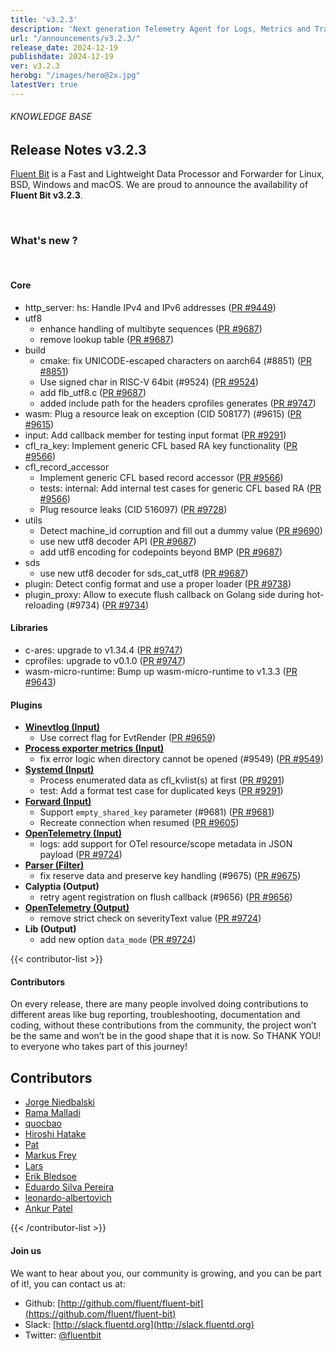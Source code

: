 ```yaml
---
title: 'v3.2.3'
description: 'Next generation Telemetry Agent for Logs, Metrics and Traces. '
url: "/announcements/v3.2.3/"
release_date: 2024-12-19
publishdate: 2024-12-19
ver: v3.2.3
herobg: "/images/hero@2x.jpg"
latestVer: true
---
```


###### KNOWLEDGE BASE

## Release Notes v3.2.3

[Fluent Bit](https://fluentbit.io) is a Fast and Lightweight Data Processor and Forwarder for Linux, BSD, Windows and macOS. We are proud to announce the availability of **Fluent Bit v3.2.3**.

<br>

### What's new ?

<br>

#### Core

- http_server: hs: Handle IPv4 and IPv6 addresses ([PR #9449](https://github.com/fluent/fluent-bit/pull/9449))
- utf8
  - enhance handling of multibyte sequences ([PR #9687](https://github.com/fluent/fluent-bit/pull/9687))
  - remove lookup table ([PR #9687](https://github.com/fluent/fluent-bit/pull/9687))
- build
  - cmake: fix UNICODE-escaped characters on aarch64 (#8851) ([PR #8851](https://github.com/fluent/fluent-bit/pull/8851))
  - Use signed char in RISC-V 64bit (#9524) ([PR #9524](https://github.com/fluent/fluent-bit/pull/9524))
  - add flb_utf8.c ([PR #9687](https://github.com/fluent/fluent-bit/pull/9687))
  - added include path for the headers cprofiles generates ([PR #9747](https://github.com/fluent/fluent-bit/pull/9747))
- wasm: Plug a resource leak on exception (CID 508177) (#9615) ([PR #9615](https://github.com/fluent/fluent-bit/pull/9615))
- input: Add callback member for testing input format ([PR #9291](https://github.com/fluent/fluent-bit/pull/9291))
- cfl_ra_key: Implement generic CFL based RA key functionality ([PR #9566](https://github.com/fluent/fluent-bit/pull/9566))
- cfl_record_accessor
  - Implement generic CFL based record accessor ([PR #9566](https://github.com/fluent/fluent-bit/pull/9566))
  - tests: internal: Add internal test cases for generic CFL based RA ([PR #9566](https://github.com/fluent/fluent-bit/pull/9566))
  - Plug resource leaks (CID 516097) ([PR #9728](https://github.com/fluent/fluent-bit/pull/9728))
- utils
  - Detect machine_id corruption and fill out a dummy value ([PR #9690](https://github.com/fluent/fluent-bit/pull/9690))
  - use new utf8 decoder API ([PR #9687](https://github.com/fluent/fluent-bit/pull/9687))
  - add utf8 encoding for codepoints beyond BMP ([PR #9687](https://github.com/fluent/fluent-bit/pull/9687))
- sds
  - use new utf8 decoder for sds_cat_utf8 ([PR #9687](https://github.com/fluent/fluent-bit/pull/9687))
- plugin: Detect config format and use a proper loader ([PR #9738](https://github.com/fluent/fluent-bit/pull/9738))
- plugin_proxy: Allow to execute flush callback on Golang side during hot-reloading (#9734) ([PR #9734](https://github.com/fluent/fluent-bit/pull/9734))

#### Libraries
  - c-ares: upgrade to v1.34.4 ([PR #9747](https://github.com/fluent/fluent-bit/pull/9747))
  - cprofiles: upgrade to v0.1.0 ([PR #9747](https://github.com/fluent/fluent-bit/pull/9747))
  - wasm-micro-runtime: Bump up wasm-micro-runtime to v1.3.3 ([PR #9643](https://github.com/fluent/fluent-bit/pull/9643))

#### Plugins

- **[Winevtlog (Input)](https://docs.fluentbit.io/manual/3.2/pipeline/inputs/windows-event-log-winevtlog/)**
  - Use correct flag for EvtRender ([PR #9659](https://github.com/fluent/fluent-bit/pull/9659))
- **[Process exporter metrics (Input)](https://docs.fluentbit.io/manual/3.2/pipeline/inputs/process-exporter-metrics/)**
  - fix error logic when directory cannot be opened (#9549) ([PR #9549](https://github.com/fluent/fluent-bit/pull/9549))
- **[Systemd (Input)](https://docs.fluentbit.io/manual/3.2/pipeline/inputs/systemd)**
  - Process enumerated data as cfl_kvlist(s) at first ([PR #9291](https://github.com/fluent/fluent-bit/pull/9291))
  - test: Add a format test case for duplicated keys ([PR #9291](https://github.com/fluent/fluent-bit/pull/9291))
- **[Forward (Input)](https://docs.fluentbit.io/manual/3.2/pipeline/inputs/forward)**
  - Support `empty_shared_key` parameter  (#9681) ([PR #9681](https://github.com/fluent/fluent-bit/pull/9681))
  - Recreate connection when resumed ([PR #9605](https://github.com/fluent/fluent-bit/pull/9605))
- **[OpenTelemetry (Input)](https://docs.fluentbit.io/manual/3.2/pipeline/inputs/opentelemetry)**
  - logs: add support for OTel resource/scope metadata in JSON payload ([PR #9724](https://github.com/fluent/fluent-bit/pull/9724))
- **[Parser (Filter)](https://docs.fluentbit.io/manual/3.2/pipeline/filters/parser)**
  - fix reserve data and preserve key handling (#9675) ([PR #9675](https://github.com/fluent/fluent-bit/pull/9675))
- **Calyptia (Output)**
  - retry agent registration on flush callback (#9656) ([PR #9656](https://github.com/fluent/fluent-bit/pull/9656))
- **[OpenTelemetry (Output)](https://docs.fluentbit.io/manual/3.2/pipeline/outputs/opentelemetry)**
  - remove strict check on severityText value ([PR #9724](https://github.com/fluent/fluent-bit/pull/9724))
- **Lib (Output)**
  - add new option `data_mode` ([PR #9724](https://github.com/fluent/fluent-bit/pull/9724))

{{< contributor-list >}}

#### Contributors

On every release, there are many people involved doing contributions to different areas like bug reporting, troubleshooting, documentation and coding, without these contributions from the community, the project won’t be the same and won’t be in the good shape that it is now. So THANK YOU! to everyone who takes part of this journey!

## Contributors

- [Jorge Niedbalski](https://github.com/niedbalski)
- [Rama Malladi](https://github.com/RamaMalladiAWS)
- [quocbao](https://github.com/baonq-me)
- [Hiroshi Hatake](https://github.com/cosmo0920)
- [Pat](https://github.com/patrick-stephens)
- [Markus Frey](https://github.com/mkfrey)
- [Lars](https://github.com/PromyLOPh)
- [Erik Bledsoe](https://github.com/erikbledsoe)
- [Eduardo Silva Pereira](https://github.com/edsiper)
- [leonardo-albertovich](https://github.com/leonardo-albertovich)
- [Ankur Patel](https://github.com/imankurpatel000)


{{< /contributor-list >}}

#### Join us

We want to hear about you, our community is growing, and you can be part of it!, you can contact us at:

* Github: [http://github.com/fluent/fluent-bit](https://github.com/fluent/fluent-bit)
* Slack: [http://slack.fluentd.org](http://slack.fluentd.org)
* Twitter: [@fluentbit](https://twitter.com/fluentbit)